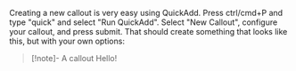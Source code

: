 Creating a new callout is very easy using QuickAdd. Press ctrl/cmd+P and type "quick" and select "Run QuickAdd". Select "New Callout", configure your callout, and press submit. That should create something that looks like this, but with your own options:

> [!note]- A callout
> Hello!

